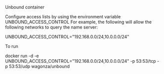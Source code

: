 Unbound container

Configure access lists by using the environment variable UNBOUND_ACCESS_CONTROL
For example, the following will allow the following networks to query the name server:

UNBOUND_ACCESS_CONTROL="192.168.0.0/24,10.0.0.0/24"

To run

docker run -d -e UNBOUND_ACCESS_CONTROL="192.168.0.0/24,10.0.0.0/24" -p 53:53/tcp -p 53:53/udp wagonza/unbound


